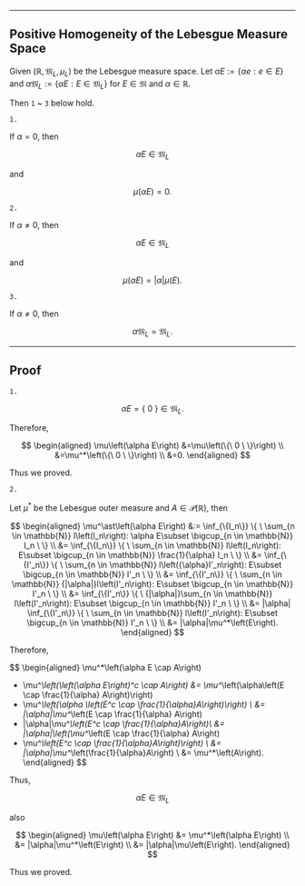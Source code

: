 
---
Positive Homogeneity of the Lebesgue Measure Space
---

Given $\left(\mathbb{R}, \mathfrak{M}_L, \mu_L\right)$ be the Lebesgue measure space. Let $\alpha E:= \{\alpha e:e \in E\}$ and $\alpha \mathfrak{M}_L:=\{\alpha E: E \in \mathfrak{M}_L \}$ for $E \in \mathfrak{M}$ and $\alpha \in \mathbb{R}.$

Then `1` ~ `3` below hold.

`1.`

If $\alpha=0$, then

$$
\alpha E \in \mathfrak{M}_L
$$

and

$$
\mu\left(\alpha E\right)=0.
$$

`2.`

If $\alpha\neq0$, then

$$\alpha E \in \mathfrak{M}_L$$

and

$$\mu\left(\alpha E\right)=|\alpha| \mu\left(E\right).$$

`3.`

If $\alpha\neq0$, then

$$
\alpha \mathfrak{M}_L = \mathfrak{M}_L.
$$



---
Proof
---

`1.`


$$
\alpha E = \{ \ 0 \ \} \in \mathfrak{M}_L.
$$

Therefore,

$$
\begin{aligned}
\mu\left(\alpha E\right)
&=\mu\left(\{\ 0 \ \}\right) \\
&=\mu^*\left(\{\ 0 \ \}\right) \\
&=0.
\end{aligned}
$$

Thus we proved.

`2.`

Let $\mu^*$ be the Lebesgue outer measure and $A \in \mathcal{P}\left(\mathbb{R}\right)$, then

$$
\begin{aligned}
\mu^\ast\left(\alpha E\right)
&:=
\inf_{\{I_n\}}
\{ \ 
    \sum_{n \in \mathbb{N}}
    l\left(I_n\right): \alpha E\subset \bigcup_{n \in \mathbb{N}} I_n 
\ \} \\
&=
\inf_{\{I_n\}}
\{ \ 
    \sum_{n \in \mathbb{N}}
    l\left(I_n\right): E\subset \bigcup_{n \in \mathbb{N}} \frac{1}{\alpha} I_n 
\ \} \\
&=
\inf_{\{I'_n\}}
\{ \ 
    \sum_{n \in \mathbb{N}}
    l\left({\alpha}I'_n\right): E\subset \bigcup_{n \in \mathbb{N}} I'_n 
\ \} \\
&=
\inf_{\{I'_n\}}
\{ \ 
    \sum_{n \in \mathbb{N}}
    {|\alpha|}l\left(I'_n\right): E\subset \bigcup_{n \in \mathbb{N}} I'_n 
\ \} \\
&=
\inf_{\{I'_n\}}
\{ \ 
    {|\alpha|}\sum_{n \in \mathbb{N}}
    l\left(I'_n\right): E\subset \bigcup_{n \in \mathbb{N}} I'_n 
\ \} \\
&=
|\alpha| \inf_{\{I'_n\}}
\{ \ 
    \sum_{n \in \mathbb{N}}
    l\left(I'_n\right): E\subset \bigcup_{n \in \mathbb{N}} I'_n 
\ \} \\
&=
|\alpha|\mu^*\left(E\right).
\end{aligned}
$$

Therefore,

$$
\begin{aligned}
\mu^*\left(\alpha E \cap A\right)
+ \mu^*\left(\left(\alpha E\right)^c \cap A\right)
&= \mu^*\left(\alpha\left(E \cap \frac{1}{\alpha} A\right)\right)
+ \mu^*\left(\alpha  \left(E^c \cap \frac{1}{\alpha}A\right)\right) \\
&= |\alpha|\mu^*\left(E \cap \frac{1}{\alpha} A\right)
+ |\alpha|\mu^*\left(E^c \cap \frac{1}{\alpha}A\right)\\
&= |\alpha|\left(\mu^*\left(E \cap \frac{1}{\alpha} A\right)
+ \mu^*\left(E^c \cap \frac{1}{\alpha}A\right)\right) \\
&= |\alpha|\mu^*\left(\frac{1}{\alpha}A\right) \\
&= \mu^*\left(A\right).
\end{aligned}
$$

Thus,

$$
\alpha E \in \mathfrak{M}_L
$$

also

$$
\begin{aligned}
\mu\left(\alpha E\right)
&= \mu^*\left(\alpha E\right) \\
&= |\alpha|\mu^*\left(E\right) \\
&= |\alpha|\mu\left(E\right).
\end{aligned}
$$

Thus we proved.
